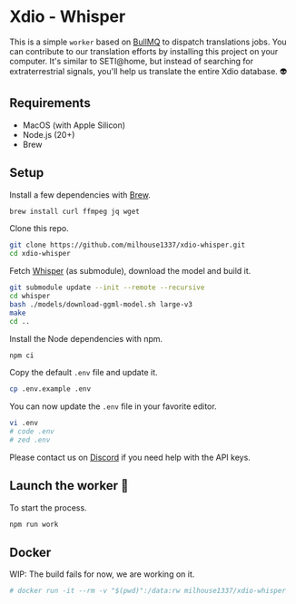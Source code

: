 # Xdio - Whisper

This is a simple `worker` based on [BullMQ](https://docs.bullmq.io/) to dispatch translations jobs. You can contribute to our translation efforts by installing this project on your computer. It's similar to SETI@home, but instead of searching for extraterrestrial signals, you'll help us translate the entire Xdio database. 👽

## Requirements

- MacOS (with Apple Silicon)
- Node.js (20+)
- Brew

## Setup

Install a few dependencies with [Brew](https://brew.sh/).

```bash
brew install curl ffmpeg jq wget
```

Clone this repo.

```bash
git clone https://github.com/milhouse1337/xdio-whisper.git
cd xdio-whisper
```

Fetch [Whisper](https://github.com/ggerganov/whisper.cpp) (as submodule), download the model and build it.

```bash
git submodule update --init --remote --recursive
cd whisper
bash ./models/download-ggml-model.sh large-v3
make
cd ..
```

Install the Node dependencies with npm.

```bash
npm ci
```

Copy the default `.env` file and update it.

```bash
cp .env.example .env
```

You can now update the `.env` file in your favorite editor. 

```bash
vi .env
# code .env
# zed .env
```

Please contact us on [Discord](https://discord.gg/A6tHyATaw7) if you need help with the API keys.

## Launch the worker 🚀

To start the process.

```bash
npm run work
```

## Docker

WIP: The build fails for now, we are working on it.

```bash
# docker run -it --rm -v "$(pwd)":/data:rw milhouse1337/xdio-whisper
```
